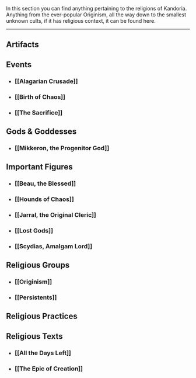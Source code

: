 In this section you can find anything pertaining to the religions of Kandoria. Anything from the ever-popular Originism, all the way down to the smallest unknown cults, if it has religious context, it can be found here.

---
## Artifacts

## Events
- ### [[Alagarian Crusade]]
- ### [[Birth of Chaos]]
- ### [[The Sacrifice]]
## Gods & Goddesses
- ### [[Mikkeron, the Progenitor God]]
## Important Figures
- ### [[Beau, the Blessed]]
- ### [[Hounds of Chaos]]
- ### [[Jarral, the Original Cleric]]
- ### [[Lost Gods]]
- ### [[Scydias, Amalgam Lord]]
## Religious Groups
- ### [[Originism]]
- ### [[Persistents]]
## Religious Practices
## Religious Texts
- ### [[All the Days Left]]
- ### [[The Epic of Creation]]